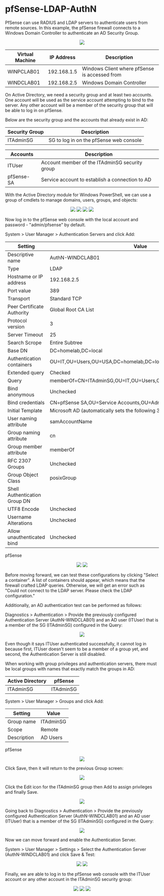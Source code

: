 # pfSense-LDAP-AuthN
PfSense can use RADIUS and LDAP servers to authenticate users from remote sources. In this example, the pfSense firewall connects to a Windows Domain Controller to authenticate an AD Security Group.

<p align="center">
 <img src="https://github.com/HamllerM/pfSense-LDAP-AuthN/assets/62651116/7f96e62a-c182-4a10-b7e7-95234b61b8ac"/>
</p> 


| Virtual Machine | IP Address | Description |
| --- | --- | --- |
| WINPCLAB01 | 192.168.1.5 | Windows Client where pfSense is accessed from |
| WINDCLAB01 | 192.168.2.5 | Windows Domain Controller |


On Active Directory, we need a security group and at least two accounts. One account will be used as the service account attempting to bind to the server. Any other account will be a member of the security group that will be able to log in on pfSense.

Below are the security group and the accounts that already exist in AD:

| Security Group | Description |
| --- | --- |
| ITAdminSG | SG to log in on the pfSense web console |

| Accounts | Description |
| --- | --- |
| ITUser | Account member of the ITAdminSG security group |
| pfSense-SA | Service account to establish a connection to AD |



With the Active Directory module for Windows PowerShell, we can use a group of cmdlets to manage domains, users, groups, and objects:

<p align="center">
  <img src="https://github.com/HamllerM/pfSense-LDAP-AuthN/assets/62651116/3669ff98-e5f0-4027-ba81-8124fa74125b"/>
  <img src="https://github.com/HamllerM/pfSense-LDAP-AuthN/assets/62651116/6414e937-0ea0-4f72-9eea-d296f19e170b"/>
  <img src="https://github.com/HamllerM/pfSense-LDAP-AuthN/assets/62651116/ed53ff46-13cc-473b-a0be-f52daf8ad7f8)"/>
  <img src="https://github.com/HamllerM/pfSense-LDAP-AuthN/assets/62651116/4ddf1c5f-55fd-4927-8538-4d84d58ce0cd)"/>
</p> 

Now log in to the pfSense web console with the local account and password - "admin/pfsense" by default.

System > User Manager > Authentication Servers and click Add:

| Setting | Value |
| --- | --- |
| Descriptive name | AuthN-WINDCLAB01 |
| Type | LDAP |
| Hostname or IP address | 192.168.2.5 |
| Port value | 389 |
| Transport | Standard TCP |
| Peer Certificate Authority | Global Root CA List |
| Protocol version | 3 |
| Server Timeout | 25 |
| Search Scrope | Entire Subtree |
| Base DN | DC=homelab,DC=local |
| Authentication containers | OU=IT,OU=Users,OU=USA,DC=homelab,DC=local |
| Extended query | Checked |
| Query | memberOf=CN=ITAdminSG,OU=IT,OU=Users,OU=USA,DC=homelab,DC=local |
| Bind anonymous | Unchecked |
| Bind credentials | CN=pfSense SA,OU=Service Accounts,OU=Admin,DC=homelab,DC=local |
| Initial Template | Microsoft AD (automatically sets the following 3 values)|
| User naming attribute | samAccountName |
| Group naming attribute | cn |
| Group member attribute | memberOf |
| RFC 2307 Groups | Unchecked |
| Group Object Class | posixGroup |
| Shell Authentication Group DN |  |
| UTF8 Encode | Unchecked |
| Username Alterations | Unchecked |
| Allow unauthenticated bind | Unchecked |

pfSense
<p align="center">
  <img src="https://github.com/HamllerM/pfSense-LDAP-AuthN/assets/62651116/571fcf7b-055a-4c1a-8fde-718c27e7de95"/>
  <img src="https://github.com/HamllerM/pfSense-LDAP-AuthN/assets/62651116/389fac34-697d-4d67-9a4d-fc2b9ab5309f"/>
</p>


Before moving forward, we can test these configurations by clicking "Select a container". A list of containers should appear, which means that the firewall crafted LDAP queries. Otherwise, we will get an error such as "Could not connect to the LDAP server. Please check the LDAP configuration."

Additionally, an AD authentication test can be performed as follows:

Diagnostics > Authentication > Provide the previously configured Authentication Server (AuthN-WINDCLAB01) and an AD user (ITUser) that is a member of the SG (ITAdminSG) configured in the Query:

<p align="center">
  <img src="https://github.com/HamllerM/pfSense-LDAP-AuthN/assets/62651116/59fe03b2-31d8-412b-8f1a-628554005f6d"/>
</p>

Even though it says ITUser authenticated successfully, it cannot log in because first, ITUser doesn't seem to be a member of a group yet, and second, the Authentication Server is still disabled.

When working with group privileges and authentication servers, there must be local groups with names that exactly match the groups in AD:

| Active Directory | pfSense |
| --- | --- |
| ITAdminSG | ITAdminSG |

System > User Manager > Groups and click Add:

| Setting | Value |
| --- | --- |
| Group name | ITAdminSG |
| Scope  | Remote |
| Description | AD Users |

pfSense
<p align="center">
  <img src="https://github.com/HamllerM/pfSense-LDAP-AuthN/assets/62651116/7ee1aa1d-56a7-4e02-a56f-d29457b25827"/>
</p>

Click Save, then it will return to the previous Group screen:

<p align="center">
  <img src="https://github.com/HamllerM/pfSense-LDAP-AuthN/assets/62651116/3564af30-a07a-4a58-887e-8def3c31be7c"/>
</p>

Click the Edit icon for the ITAdminSG group then Add to assign privileges and finally Save.

<p align="center">
  <img src="https://github.com/HamllerM/pfSense-LDAP-AuthN/assets/62651116/41be39ea-6010-416c-96c3-a9460ce296d2"/>
</p>

Going back to Diagnostics > Authentication > Provide the previously configured Authentication Server (AuthN-WINDCLAB01) and an AD user (ITUser) that is a member of the SG (ITAdminSG) configured in the Query:

<p align="center">
  <img src="https://github.com/HamllerM/pfSense-LDAP-AuthN/assets/62651116/04ce2f5a-728e-4ab4-bc25-c3158041c6a0"/>
</p>

Now we can move forward and enable the Authentication Server.

System > User Manager > Settings > Select the Authentication Server (AuthN-WINDCLAB01) and click Save & Test:

<p align="center">
  <img src="https://github.com/HamllerM/pfSense-LDAP-AuthN/assets/62651116/81d16e1f-205f-4fa5-8575-76ddf196da9d"/>
  <img src="https://github.com/HamllerM/pfSense-LDAP-AuthN/assets/62651116/c86865c1-ebf9-4229-b64d-b1899e5af2c4"/>
</p>

Finally, we are able to log in to the pfSense web console with the ITUser account or any other account in the ITAdminSG security group:

<p align="center">
  <img src="https://github.com/HamllerM/pfSense-LDAP-AuthN/assets/62651116/ebee50a5-ca76-4e19-a28d-aae7dd0e3cea"/>
  
  <img src="https://github.com/HamllerM/pfSense-LDAP-AuthN/assets/62651116/efcc9a3a-435b-48d4-b538-d1dfdd1fffe6"/>

  <img src="https://github.com/HamllerM/pfSense-LDAP-AuthN/assets/62651116/67955429-9d4f-41c8-96b1-65691ecacfcb"/>
</p>


